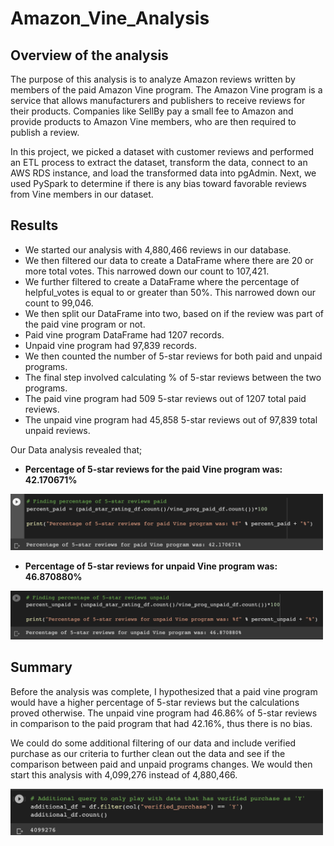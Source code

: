 # Amazon_Vine_Analysis

## Overview of the analysis

The purpose of this analysis is to analyze Amazon reviews written by members of the paid Amazon Vine program. The Amazon Vine program is a service that allows manufacturers
and publishers to receive reviews for their products. Companies like SellBy pay a small fee to Amazon and provide products to Amazon Vine members, who are then required to publish
a review.

In this project,  we picked a dataset with customer reviews and performed an ETL process to extract the dataset, transform the data, connect to an AWS RDS instance,
and load the transformed data into pgAdmin. Next, we used PySpark to determine if there is any bias toward favorable reviews from Vine members in our dataset. 

## Results 

- We started our analysis with 4,880,466 reviews in our database.
- We then filtered our data to create a DataFrame where there are 20 or more total votes. This narrowed down our count to 107,421.
- We further filtered to create a DataFrame where the percentage of helpful_votes is equal to or greater than 50%. This narrowed down our count to 99,046.
- We then split our DataFrame into two, based on if the review was part of the paid vine program or not.
- Paid vine program DataFrame had 1207 records.
- Unpaid vine program had 97,839 records.
- We then counted the number of 5-star reviews for both paid and unpaid programs.
- The final step involved calculating % of 5-star reviews between the two programs.
- The paid vine program had 509 5-star reviews out of 1207 total paid reviews.
- The unpaid vine program had 45,858 5-star reviews out of 97,839 total unpaid reviews.

Our Data analysis revealed that;

- **Percentage of 5-star reviews for the paid Vine program was: 42.170671%**

<p align="left">
  <img src="/images/paid.png" width="500">
  </p>
  
- **Percentage of 5-star reviews for unpaid Vine program was: 46.870880%**

<p align="left">
  <img src="/images/unpaid.png" width="500">
  </p>

## Summary

Before the analysis was complete, I hypothesized that a paid vine program would have a higher percentage of 5-star reviews but the calculations proved otherwise. The unpaid vine program had 46.86% of 5-star reviews in comparison to the paid program that had 42.16%, thus there is no bias.

We could do some additional filtering of our data and include verified purchase as our criteria to further clean out the data and see if the comparison between paid and unpaid programs changes. We would then start this analysis with 4,099,276 instead of 4,880,466.

<p align="left">
  <img src="/images/verified.png" width="500">
  </p>

